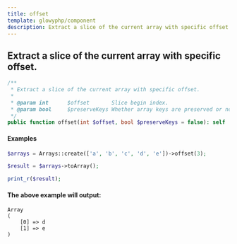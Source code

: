 ```yaml
---
title: offset
template: glowyphp/component
description: Extract a slice of the current array with specific offset.
---
```


<h2 class="font-normal text-lg">
Extract a slice of the current array with specific offset.
</h2>

```php
/**
 * Extract a slice of the current array with specific offset.
 *
 * @param int      $offset       Slice begin index.
 * @param bool     $preserveKeys Whether array keys are preserved or no. Default is false.
 */
public function offset(int $offset, bool $preserveKeys = false): self
```

#### Examples

```php
$arrays = Arrays::create(['a', 'b', 'c', 'd', 'e'])->offset(3);

$result = $arrays->toArray();

print_r($result);
```

#### The above example will output:

```text
Array
(
    [0] => d
    [1] => e
)
```

